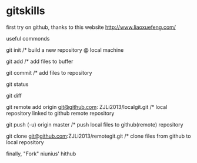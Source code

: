 gitskills
=========

first try on github, thanks to this website http://www.liaoxuefeng.com/

useful commonds

git init /* build a new repository @ local machine

git add  /* add files to buffer 

git commit /* add files to repository

git status

git diff



git remote add origin git@github.com: ZJLi2013/localgit.git 
/* local repository linked to github remote repository

git push (-u) origin master  /* push local files to github(remote) repository

git clone git@github.com:ZJLi2013/remotegit.git 
/* clone files from github to local repository


finally, "Fork" niunius' hithub

